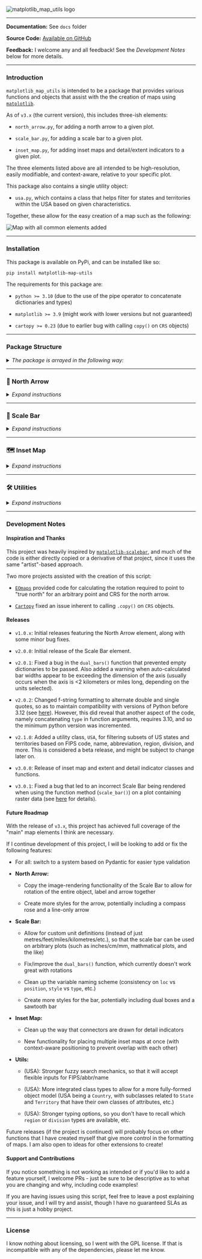 ![matplotlib_map_utils logo](matplotlib_map_utils/docs/assets/mmu_logo_w_elements.png)
 
---

**Documentation:** See `docs` folder

**Source Code:** [Available on GitHub](https://github.com/moss-xyz/matplotlib-map-utils)

**Feedback:** I welcome any and all feedback! See the *Development Notes* below for more details.

---

### Introduction

`matplotlib_map_utils` is intended to be a package that provides various functions and objects that assist with the the creation of maps using [`matplotlib`](https://matplotlib.org/stable/).

As of `v3.x` (the current version), this includes three-ish elements: 

* `north_arrow.py`, for adding a north arrow to a given plot. 

* `scale_bar.py`, for adding a scale bar to a given plot. 

* `inset_map.py`, for adding inset maps and detail/extent indicators to a given plot. 

The three elements listed above are all intended to be high-resolution, easily modifiable, and context-aware, relative to your specific plot.

This package also contains a single utility object:

* `usa.py`, which contains a class that helps filter for states and territories within the USA based on given characteristics.

Together, these allow for the easy creation of a map such as the following:

![Map with all common elements added](matplotlib_map_utils/docs/assets/readme_bigmap.png)

---

### Installation

This package is available on PyPi, and can be installed like so:

```bash
pip install matplotlib-map-utils
```

The requirements for this package are:

* `python >= 3.10` (due to the use of the pipe operator to concatenate dictionaries and types)

* `matplotlib >= 3.9` (might work with lower versions but not guaranteed)

* `cartopy >= 0.23` (due to earlier bug with calling `copy()` on `CRS` objects)

---

### Package Structure

<details>
<summary><i>The package is arrayed in the following way:</i></summary>

```bash
package_name/
├── __init__.py
│
├── core/
│   ├── __init__.py
│   ├── inset_map.py
│   ├── north_arrow.py
│   ├── scale_bar.py
├── validation/
│   ├── __init__.py
│   ├── functions.py
│   └── inset_map.py
│   ├── north_arrow.py
│   └── scale_bar.py
├── defaults/
│   ├── __init__.py
│   ├── north_arrow.py
│   └── scale_bar.py
│   └── inset_map.py
├── utils/
│   ├── __init__.py
│   ├── usa.py
│   └── usa.json
```

Where:

* `core` contains the main functions and classes for each object

* `validation` contains type hints for each variable and functions to validate inputs

* `defaults` contains default settings for each object at different paper sizes

* `utils` contains utility functions and objects

</details>

---

### 🧭 North Arrow

<details>
<summary><i>Expand instructions</i></summary>

#### Quick Start

Importing the North Arrow functions and classes can be done like so:

```py
from matplotlib_map_utils.core.north_arrow import NorthArrow, north_arrow
from matplotlib_map_utils.core import NorthArrow, north_arrow # also valid
from matplotlib_map_utils import NorthArrow, north_arrow # also valid
```

The quickest way to add a single north arrow to a single plot is to use the `north_arrow` function:

```python
# Setting up a plot
fig, ax = matplotlib.pyplot.subplots(1,1, figsize=(5,5), dpi=150)
# Adding a north arrow to the upper-right corner of the axis, without any rotation (see Rotation under Formatting Components for details)
north_arrow.north_arrow(ax=ax, location="upper right", rotation={"degrees":0})
```

An object-oriented approach is also supported:

```python
# Setting up a plot
fig, ax = matplotlib.pyplot.subplots(1,1, figsize=(5,5), dpi=150)
# Creating a north arrow for the upper-right corner of the axis, without any rotation (see Rotation under Formatting Components for details)
na = north_arrow.NorthArrow(location="upper right", rotation={"degrees":0})
# Adding the artist to the plot
ax.add_artist(na)
```

Both of these will create an output like the following:

![Example north arrow](matplotlib_map_utils/docs/assets/readme_northarrow.png)

#### Customization

Both the object-oriented and functional approaches can be customized to allow for fine-grained control over formatting:

```python
north_arrow(
    ax,
    location = "upper right", # accepts a valid string from the list of locations
    scale = 0.5, # accepts a valid positive float or integer
    # each of the follow accepts arguments from a customized style dictionary
    base = {"facecolor":"green"},
    fancy = False,
    label = {"text":"North"},
    shadow = {"alpha":0.8},
    pack = {"sep":6},
    aob = {"pad":2},
    rotation = {"degrees": 35}
)
```

This will create an output like the following:

![Customized north arrow](matplotlib_map_utils/docs/assets/readme_northarrow_customization.png)

Refer to `docs\howto_north_arrow` for details on how to customize each facet of the north arrow.

#### Rotation

The north arrow object is also capable of pointing towards "true north", given a CRS and reference point:

![Example north arrow rotation](matplotlib_map_utils/docs/assets/readme_northarrow_rotation.png)

Instructions for how to do so can be found in `docs\howto_north_arrow`.
</details>

---

### 📏 Scale Bar

<details>
<summary><i>Expand instructions</i></summary>

#### Quick Start

Importing the Scale Bar functions and classes can be done like so:

```py
from matplotlib_map_utils.core.scale_bar import ScaleBar, scale_bar
from matplotlib_map_utils.core import ScaleBar, scale_bar # also valid
from matplotlib_map_utils import ScaleBar, scale_bar # also valid
```

There are two available styles for the scale bars: `boxes` and `ticks`. The quickest way to add one to a single plot is to use the `scale_bar` function:

```python
# Setting up a plot
# NOTE: you MUST set the desired DPI here, when the subplots are created
# so that the scale_bar's DPI matches!
fig, ax = matplotlib.pyplot.subplots(1,1, figsize=(5,5), dpi=150)
# Adding a scale bar to the upper-right corner of the axis, in the same projection as whatever geodata you plotted
# Here, this scale bar will have the "boxes" style
scale_bar(ax=ax, location="upper right", style="boxes", bar={"projection":3857})
```

An object-oriented approach is also supported:

```python
# Setting up a plot
# NOTE: you MUST set the desired DPI here, when the subplots are created
# so that the scale_bar's DPI matches!
fig, ax = matplotlib.pyplot.subplots(1,1, figsize=(5,5), dpi=150)
# Adding a scale bar to the upper-right corner of the axis, in the same projection as whatever geodata you plotted
# Here, we change the boxes to "ticks"
sb = ScaleBar(location="upper right", style="ticks", bar={"projection":3857})
# Adding the artist to the plot
ax.add_artist(sb)
```

Both of these will create an output like the following (function is left, class is right):

![Example scale bar](matplotlib_map_utils/docs/assets/readme_scalebar.png)

#### Customization

Both the object-oriented and functional approaches can be customized to allow for fine-grained control over formatting:

```python
scale_bar(
    ax,
    location = "upper right", # accepts a valid string from the list of locations
    style = "boxes", # accepts a valid positive float or integer
    # each of the follow accepts arguments from a customized style dictionary
    bar = {"unit":"mi", "length":2}, # converting the units to miles, and changing the length of the bar (in inches)
    labels = {"style":"major", "loc":"below"}, # placing a label on each major division, and moving them below the bar
    units = {"loc":"text"}, # changing the location of the units text to the major division labels
    text = {"fontfamily":"monospace"}, # changing the font family of all the text to monospace
)
```

This will create an output like the following:

![Customized scale bar](matplotlib_map_utils/docs/assets/readme_scalebar_customization.png)

Refer to `docs\howto_scale_bar` for details on how to customize each facet of the scale bar.

</details>

---

### 🗺️ Inset Map

<details>
<summary><i>Expand instructions</i></summary>

#### Quick Start

Importing the Inset Map functions and classes can be done like so:

```py
from matplotlib_map_utils.core.inset_map import InsetMap, inset_map, ExtentIndicator, indicate_extent, DetailIndicator, indicate_detail
from matplotlib_map_utils.core import InsetMap, inset_map, ExtentIndicator, indicate_extent, DetailIndicator, indicate_detail # also valid
from matplotlib_map_utils import InsetMap, inset_map, ExtentIndicator, indicate_extent, DetailIndicator, indicate_detail # also valid
```

The quickest way to add a single inset map to an existing plot is the `inset_map` function:

```python
# Setting up a plot
fig, ax = matplotlib.pyplot.subplots(1,1, figsize=(5,5), dpi=150)
# Adding an inset map to the upper-right corner of the axis
iax = inset_map(ax=ax, location="upper right", size=0.75, pad=0, xticks=[], yticks=[])
# You can now plot additional data to iax as desired
```

An object-oriented approach is also supported:

```python
# Setting up a plot
fig, ax = matplotlib.pyplot.subplots(1,1, figsize=(5,5), dpi=150)
# Creating an object for the inset map
im = InsetMap(location="upper right", size=0.75, pad=0, xticks=[], yticks=[])
# Adding the inset map template to the plot
iax = im.create(ax=ax)
# You can now plot additional data to iax as desired
```

Both of these will create an output like the following:

![Example inset map](matplotlib_map_utils/docs/assets/readme_insetmap.png)

#### Extent and Detail Indicators

Inset maps can be paired with either an extent or detail indicator, to provide additional geographic context to the inset map

```python
indicate_extent(inset_axis, parent_axis, inset_crs, parent_crs, ...)
indicate_detail(parent_axis, inset_axis, parent_crs, inset_crs, ...)
```

This will create an output like the following (extent indicator on the left, detail indicator on the right):

![Customized scale bar](matplotlib_map_utils/docs/assets/readme_indicators.png)

Refer to `docs\howto_inset_map` for details on how to customize the inset map and indicators to your liking.

</details>

---

### 🛠️ Utilities

<details>
<summary><i>Expand instructions</i></summary>

#### Quick Start

Importing the bundled utility functions and classes can be done like so:

```py
from matplotlib_map_utils.utils import USA
```

As of `v2.1.0`, there is only one utility class available: `USA`, an object to help quickly filter for subsets of US states and territories. This utility class is still in beta, and might change.

An example:

```python
# Loading the object
usa = USA()
# Getting a list FIPS codes for US States
usa.filter(states=True, to_return="fips")
# Getting a list of State Names for states in the South and Midwest regions
usa.filter(region=["South","Midtwest"], to_return="name")
```

Refer to `docs\howto_utils` for details on how to use this class, including with `pandas.apply()`.

</details>

---

### Development Notes

#### Inspiration and Thanks

This project was heavily inspired by [`matplotlib-scalebar`](https://github.com/ppinard/matplotlib-scalebar/), and much of the code is either directly copied or a derivative of that project, since it uses the same "artist"-based approach.

Two more projects assisted with the creation of this script:

* [`EOmaps`](https://github.com/raphaelquast/EOmaps/discussions/231) provided code for calculating the rotation required to point to "true north" for an arbitrary point and CRS for the north arrow.

* [`Cartopy`](https://github.com/SciTools/cartopy/issues/2361) fixed an issue inherent to calling `.copy()` on `CRS` objects.

#### Releases

- `v1.0.x`: Initial releases featuring the North Arrow element, along with some minor bug fixes.

- `v2.0.0`: Initial release of the Scale Bar element.

- `v2.0.1`: Fixed a bug in the `dual_bars()` function that prevented empty dictionaries to be passed. Also added a warning when auto-calculated bar widths appear to be exceeding the dimension of the axis (usually occurs when the axis is <2 kilometers or miles long, depending on the units selected).

- `v2.0.2`: Changed f-string formatting to alternate double and single quotes, so as to maintain compatibility with versions of Python before 3.12 (see [here](https://github.com/moss-xyz/matplotlib-map-utils/issues/3)). However, this did reveal that another aspect of the code, namely concatenating `type` in function arguments, requires 3.10, and so the minimum python version was incremented.

- `v2.1.0`: Added a utility class, `USA`, for filtering subsets of US states and territories based on FIPS code, name, abbreviation, region, division, and more. This is considered a beta release, and might be subject to change later on.

- `v3.0.0`: Release of inset map and extent and detail indicator classes and functions.

- `v3.0.1`: Fixed a bug that led to an incorrect Scale Bar being rendered when using the function method (`scale_bar()`) on a plot containing raster data (see [here](https://github.com/moss-xyz/matplotlib-map-utils/issues/10) for details).

#### Future Roadmap

With the release of `v3.x`, this project has achieved full coverage of the "main" map elements I think are necessary.

If I continue development of this project, I will be looking to add or fix the following features:

* For all: switch to a system based on Pydantic for easier type validation

* **North Arrow:** 

  * Copy the image-rendering functionality of the Scale Bar to allow for rotation of the entire object, label and arrow together
  
  * Create more styles for the arrow, potentially including a compass rose and a line-only arrow

* **Scale Bar:**

  * Allow for custom unit definitions (instead of just metres/feet/miles/kilometres/etc.), so that the scale bar can be used on arbitrary plots (such as inches/cm/mm, mathmatical plots, and the like)

  * Fix/improve the `dual_bars()` function, which currently doesn't work great with rotations

  * Clean up the variable naming scheme (consistency on `loc` vs `position`, `style` vs `type`, etc.)

  * Create more styles for the bar, potentially including dual boxes and a sawtooth bar

* **Inset Map:**

  * Clean up the way that connectors are drawn for detail indicators

  * New functionality for placing multiple inset maps at once (with context-aware positioning to prevent overlap with each other)

* **Utils:**

  * (USA): Stronger fuzzy search mechanics, so that it will accept flexible inputs for FIPS/abbr/name

  * (USA): More integrated class types to allow for a more fully-formed object model (USA being a `Country`, with subclasses related to `State` and `Territory` that have their own classes of attributes, etc.)

  * (USA): Stronger typing options, so you don't have to recall which `region` or `division` types are available, etc.

Future releases (if the project is continued) will probably focus on other functions that I have created myself that give more control in the formatting of maps. I am also open to ideas for other extensions to create!

#### Support and Contributions

If you notice something is not working as intended or if you'd like to add a feature yourself, I welcome PRs - just be sure to be descriptive as to what you are changing and why, including code examples!

If you are having issues using this script, feel free to leave a post explaining your issue, and I will try and assist, though I have no guaranteed SLAs as this is just a hobby project.

---

### License

I know nothing about licensing, so I went with the GPL license. If that is incompatible with any of the dependencies, please let me know.